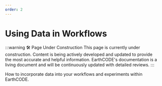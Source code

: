 ```yaml
---
order: 2
---
```


# Using Data in Workflows
:::warning 🛠️ Page Under Construction
This page is currently under construction. Content is being actively developed and updated to provide the most accurate and helpful information.
EarthCODE's documentation is a living document and will be continuously updated with detailed reviews.
:::

How to incorporate data into your workflows and experiments within EarthCODE.
